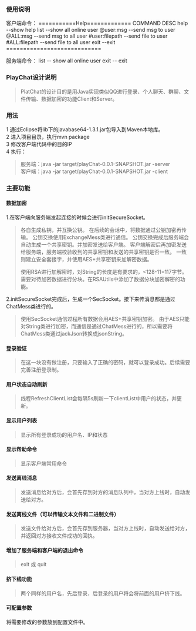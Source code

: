 ### 使用说明
客户端命令：
	===========Help=============
	COMMAND             DESC
	help                --show help
	list                --show all online user
	@user:msg           --send msg to user
	@ALL:msg            --send msg to all user
	#user:filepath      --send file to user
	#ALL:filepath       --send file to all user
	exit				--exit
	============================

服务端命令：
	list   				-- show all online user
	exit				-- exit

### PlayChat设计说明
> PlatChat的设计目的是用Java实现类似QQ进行登录、个人聊天、群聊、文件传输、数据加密的功能Client和Server。

### 用法
1 通过Eclipse将lib下的javabase64-1.3.1.jar包导入到Maven本地库。<br>
2 进入项目目录，执行mvn package<br>
3 修改客户端代码中的目的IP<br>
4 执行：
>
>服务端：java -jar target/playChat-0.0.1-SNAPSHOT.jar -server  <br>
>客户端：java -jar target/playChat-0.0.1-SNAPSHOT.jar -client

### 主要功能
#### 数据加密
1.在客户端向服务端发起连接的时候会进行initSecureSocket。
> 各自生成私钥，并互换公钥。
> 在后续的会话中，将数据通过公钥加密再传输。
> 公钥交换使用ExchangeMess类进行通信。
> 公钥交换完成后服务端会自动生成一个共享密钥。并加密发送给客户端。
> 客户端解密后再加密发送给服务端，服务端校验收到的共享密钥和发送的共享密钥是否一致。
> 一致则建立安全套接字，并使用AES+共享密钥来加解密数据。
> 
> 使用RSA进行加解密时，对String的长度是有要求的，<128-11=117字节。
> 需要对待加密数据进行分块。在RSAUtils中添加了数据分块加密解密的功能。

2.initSecureSocket完成后，生成一个SecSocket。接下来传消息都是通过ChatMess类进行的。
> 使用SecSocket通信过程所有数据会用AES+共享密钥加密。
> 由于AES只能对String类进行加密，而通信是通过ChatMess进行的，所以需要将ChatMess类通过jackJson转换成jsonString。



#### 登录验证
> 在这一块没有做注册，只要输入了正确的密码，就可以登录成功。后续需要完善注册登录制。


#### 用户状态自动刷新
> 线程RefreshClientList会每隔5s刷新一下clientList中用户的状态，并更新。


#### 显示用户列表
> 显示所有登录成功的用户名、IP和状态

#### 显示帮助命令
> 显示客户端常用命令

#### 发送离线消息
> 发送消息给对方后，会首先存到对方的消息队列中，当对方上线时，自动发送给对方。

#### 发送离线文件（可以传输文本文件和二进制文件）
> 发送文件给对方后，会首先存到服务器，当对方上线时，自动发送给对方，并返回对方接收文件成功的回执。

#### 增加了服务端和客户端的退出命令
> exit 或 quit

#### 挤下线功能
> 两个同样的用户名，先后登录，后登录的用户将会将前面的用户挤下线。

#### 可配置参数
将需要修改的参数放到配置文件中。